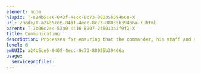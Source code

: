 ```yaml
---
element: node
nispid: T-a24b5ce6-840f-4ecc-8c73-88035b39466a-X
url: /node/T-a24b5ce6-840f-4ecc-8c73-88035b39466a-X.html
parent: T-7b06c2ec-53a0-4416-8907-246013a2f9f2-X
title: Communicating
description: Processes for ensuring that the commander, his staff and supporting forces are able to collate and exchange information and deliver direction efficiently.
level: 6
emUUID: a24b5ce6-840f-4ecc-8c73-88035b39466a
usage:
  serviceprofiles:
---
```

